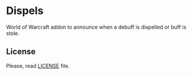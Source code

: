 # Dispels

World of Warcraft addon to announce when a debuff is dispelled or buff is stole.

## License

Please, read [LICENSE](./LICENSE) file.
